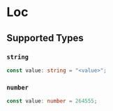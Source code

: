 # Loc


## Supported Types

### `string`

```typescript
const value: string = "<value>";
```

### `number`

```typescript
const value: number = 264555;
```

